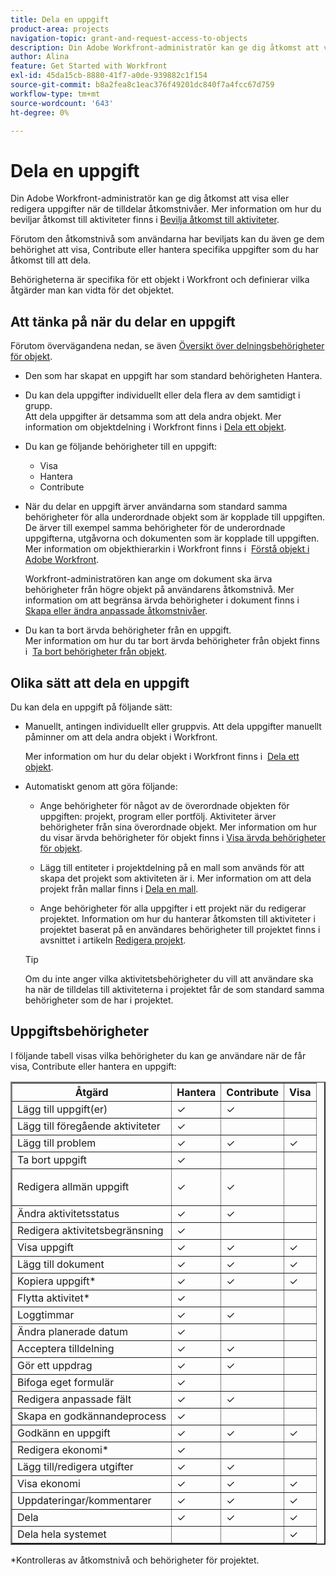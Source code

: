 ```yaml
---
title: Dela en uppgift
product-area: projects
navigation-topic: grant-and-request-access-to-objects
description: Din Adobe Workfront-administratör kan ge dig åtkomst att visa eller redigera uppgifter när de tilldelar åtkomstnivåer. Mer information om hur du beviljar åtkomst till uppgifter finns i Bevilja åtkomst till uppgifter.
author: Alina
feature: Get Started with Workfront
exl-id: 45da15cb-8880-41f7-a0de-939882c1f154
source-git-commit: b8a2fea8c1eac376f49201dc840f7a4fcc67d759
workflow-type: tm+mt
source-wordcount: '643'
ht-degree: 0%

---
```


# Dela en uppgift

Din Adobe Workfront-administratör kan ge dig åtkomst att visa eller redigera uppgifter när de tilldelar åtkomstnivåer. Mer information om hur du beviljar åtkomst till aktiviteter finns i [Bevilja åtkomst till aktiviteter](../../administration-and-setup/add-users/configure-and-grant-access/grant-access-tasks.md).

Förutom den åtkomstnivå som användarna har beviljats kan du även ge dem behörighet att visa, Contribute eller hantera specifika uppgifter som du har åtkomst till att dela.

Behörigheterna är specifika för ett objekt i Workfront och definierar vilka åtgärder man kan vidta för det objektet.

## Att tänka på när du delar en uppgift

Förutom övervägandena nedan, se även [Översikt över delningsbehörigheter för objekt](../../workfront-basics/grant-and-request-access-to-objects/sharing-permissions-on-objects-overview.md).

* Den som har skapat en uppgift har som standard behörigheten Hantera.
* Du kan dela uppgifter individuellt eller dela flera av dem samtidigt i grupp.\
  Att dela uppgifter är detsamma som att dela andra objekt. Mer information om objektdelning i Workfront finns i [Dela ett objekt](../../workfront-basics/grant-and-request-access-to-objects/share-an-object.md).

* Du kan ge följande behörigheter till en uppgift: 

   * Visa
   * Hantera
   * Contribute
* När du delar en uppgift ärver användarna som standard samma behörigheter för alla underordnade objekt som är kopplade till uppgiften. De ärver till exempel samma behörigheter för de underordnade uppgifterna, utgåvorna och dokumenten som är kopplade till uppgiften.\
  Mer information om objekthierarkin i Workfront finns i  [Förstå objekt i Adobe Workfront](../../workfront-basics/navigate-workfront/workfront-navigation/understand-objects.md).

  Workfront-administratören kan ange om dokument ska ärva behörigheter från högre objekt på användarens åtkomstnivå. Mer information om att begränsa ärvda behörigheter i dokument finns i [Skapa eller ändra anpassade åtkomstnivåer](../../administration-and-setup/add-users/configure-and-grant-access/create-modify-access-levels.md).

* Du kan ta bort ärvda behörigheter från en uppgift.\
  Mer information om hur du tar bort ärvda behörigheter från objekt finns i  [Ta bort behörigheter från objekt](../../workfront-basics/grant-and-request-access-to-objects/remove-permissions-from-objects.md).

## Olika sätt att dela en uppgift

Du kan dela en uppgift på följande sätt:

* Manuellt, antingen individuellt eller gruppvis. Att dela uppgifter manuellt påminner om att dela andra objekt i Workfront.

  Mer information om hur du delar objekt i Workfront finns i  [Dela ett objekt](../../workfront-basics/grant-and-request-access-to-objects/share-an-object.md).

* Automatiskt genom att göra följande:

   * Ange behörigheter för något av de överordnade objekten för uppgiften: projekt, program eller portfölj. Aktiviteter ärver behörigheter från sina överordnade objekt. Mer information om hur du visar ärvda behörigheter för objekt finns i [Visa ärvda behörigheter för objekt](../../workfront-basics/grant-and-request-access-to-objects/view-inherited-permissions-on-objects.md).
   * Lägg till entiteter i projektdelning på en mall som används för att skapa det projekt som aktiviteten är i. Mer information om att dela projekt från mallar finns i [Dela en mall](../../workfront-basics/grant-and-request-access-to-objects/share-a-template.md).

   * Ange behörigheter för alla uppgifter i ett projekt när du redigerar projektet. Information om hur du hanterar åtkomsten till aktiviteter i projektet baserat på en användares behörigheter till projektet finns i avsnittet [](../../manage-work/projects/manage-projects/edit-projects.md#access) i artikeln [Redigera projekt](../../manage-work/projects/manage-projects/edit-projects.md).

  >[!TIP]
  >
  >Om du inte anger vilka aktivitetsbehörigheter du vill att användare ska ha när de tilldelas till aktiviteterna i projektet får de som standard samma behörigheter som de har i projektet.

## Uppgiftsbehörigheter

I följande tabell visas vilka behörigheter du kan ge användare när de får visa, Contribute eller hantera en uppgift:

<table border="2" cellspacing="15" cellpadding="1"> 
 <col> 
 <col> 
 <col> 
 <col> 
 <thead> 
  <tr> 
   <th><strong>Åtgärd</strong> </th> 
   <th><strong>Hantera</strong> </th> 
   <th><strong>Contribute</strong> </th> 
   <th><strong>Visa</strong> </th> 
  </tr> 
 </thead> 
 <tbody> 
  <tr> 
   <td scope="row">Lägg till uppgift(er)</td> 
   <td>✓</td> 
   <td>✓</td> 
   <td> </td> 
  </tr> 
  <tr> 
   <td scope="row">Lägg till föregående aktiviteter</td> 
   <td>✓</td> 
   <td> </td> 
   <td> </td> 
  </tr> 
  <tr> 
   <td scope="row">Lägg till problem</td> 
   <td>✓</td> 
   <td>✓</td> 
   <td>✓</td> 
  </tr> 
  <tr> 
   <td scope="row">Ta bort uppgift</td> 
   <td>✓</td> 
   <td> </td> 
   <td> </td> 
  </tr> 
  <tr> 
   <td scope="row"> <p>Redigera allmän uppgift<br></p> </td> 
   <td>✓</td> 
   <td>✓</td> 
   <td> </td> 
  </tr> 
  <tr> 
   <td scope="row">Ändra aktivitetsstatus</td> 
   <td>✓</td> 
   <td>✓</td> 
   <td> </td> 
  </tr> 
  <tr> 
   <td scope="row">Redigera aktivitetsbegränsning</td> 
   <td>✓</td> 
   <td> </td> 
   <td> </td> 
  </tr> 
  <tr> 
   <td scope="row">Visa uppgift</td> 
   <td>✓</td> 
   <td>✓</td> 
   <td>✓</td> 
  </tr> 
  <tr> 
   <td scope="row">Lägg till dokument</td> 
   <td>✓</td> 
   <td>✓</td> 
   <td>✓</td> 
  </tr> 
  <tr> 
   <td scope="row">Kopiera uppgift*</td> 
   <td>✓</td> 
   <td>✓</td> 
   <td>✓</td> 
  </tr> 
  <tr> 
   <td scope="row">Flytta aktivitet*</td> 
   <td>✓</td> 
   <td> </td> 
   <td> </td> 
  </tr> 
  <tr> 
   <td scope="row">Loggtimmar</td> 
   <td>✓</td> 
   <td>✓</td> 
   <td> </td> 
  </tr> 
  <tr> 
   <td scope="row">Ändra planerade datum</td> 
   <td>✓</td> 
   <td> </td> 
   <td> </td> 
  </tr> 
  <tr> 
   <td scope="row">Acceptera tilldelning</td> 
   <td>✓</td> 
   <td>✓</td> 
   <td> </td> 
  </tr> 
  <tr> 
   <td scope="row">Gör ett uppdrag</td> 
   <td>✓</td> 
   <td>✓</td> 
   <td> </td> 
  </tr> 
  <tr> 
   <td scope="row">Bifoga eget formulär</td> 
   <td>✓</td> 
   <td> </td> 
   <td> </td> 
  </tr> 
  <tr> 
   <td scope="row">Redigera anpassade fält</td> 
   <td>✓</td> 
   <td>✓</td> 
   <td> </td> 
  </tr> 
  <tr> 
   <td scope="row">Skapa en godkännandeprocess</td> 
   <td>✓</td> 
   <td> </td> 
   <td> </td> 
  </tr> 
  <tr> 
   <td scope="row">Godkänn en uppgift</td> 
   <td>✓</td> 
   <td>✓</td> 
   <td>✓</td> 
  </tr> 
  <tr> 
   <td scope="row">Redigera ekonomi*</td> 
   <td>✓</td> 
   <td> </td> 
   <td> </td> 
  </tr> 
  <tr> 
   <td scope="row">Lägg till/redigera utgifter</td> 
   <td>✓</td> 
   <td>✓</td> 
   <td> </td> 
  </tr> 
  <tr> 
   <td scope="row">Visa ekonomi</td> 
   <td>✓</td> 
   <td>✓</td> 
   <td>✓</td> 
  </tr> 
  <tr> 
   <td scope="row">Uppdateringar/kommentarer</td> 
   <td>✓</td> 
   <td>✓</td> 
   <td>✓</td> 
  </tr> 
  <tr> 
   <td scope="row">Dela</td> 
   <td>✓</td> 
   <td>✓</td> 
   <td>✓</td> 
  </tr> 
  <tr> 
   <td scope="row">Dela hela systemet</td> 
   <td> </td> 
   <td> </td> 
   <td>✓</td> 
  </tr> 
 </tbody> 
</table>

&#42;Kontrolleras av åtkomstnivå och behörigheter för projektet.
